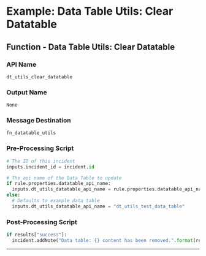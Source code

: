 <!--
    DO NOT MANUALLY EDIT THIS FILE
    THIS FILE IS AUTOMATICALLY GENERATED WITH resilient-sdk codegen
    Generated with resilient-sdk v48.2.4321
-->

# Example: Data Table Utils: Clear Datatable

## Function - Data Table Utils: Clear Datatable

### API Name
`dt_utils_clear_datatable`

### Output Name
`None`

### Message Destination
`fn_datatable_utils`

### Pre-Processing Script
```python
# The ID of this incident
inputs.incident_id = incident.id

# The api name of the Data Table to update
if rule.properties.datatable_api_name:
  inputs.dt_utils_datatable_api_name = rule.properties.datatable_api_name
else:
  # Defaults to example data table
  inputs.dt_utils_datatable_api_name = "dt_utils_test_data_table"
```

### Post-Processing Script
```python
if results["success"]:
  incident.addNote("Data table: {} content has been removed.".format(results["inputs"]["dt_utils_datatable_api_name"]))
```

---

